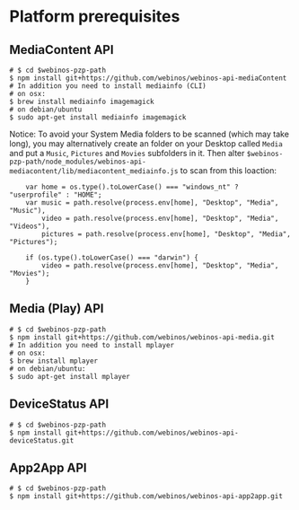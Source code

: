 # Platform prerequisites

## MediaContent API

```
# $ cd $webinos-pzp-path
$ npm install git+https://github.com/webinos/webinos-api-mediaContent
# In addition you need to install mediainfo (CLI)
# on osx:
$ brew install mediainfo imagemagick
# on debian/ubuntu
$ sudo apt-get install mediainfo imagemagick
```

Notice: To avoid your System Media folders to be scanned (which may take long), 
you may alternatively create an folder on your Desktop called ```Media``` and 
put a ```Music```, ```Pictures``` and ```Movies``` subfolders in it.
Then alter ```$webinos-pzp-path/node_modules/webinos-api-mediacontent/lib/mediacontent_mediainfo.js```
to scan from this loaction:
```
    var home = os.type().toLowerCase() === "windows_nt" ? "userprofile" : "HOME";
    var music = path.resolve(process.env[home], "Desktop", "Media", "Music"),
        video = path.resolve(process.env[home], "Desktop", "Media", "Videos"),
        pictures = path.resolve(process.env[home], "Desktop", "Media", "Pictures");

    if (os.type().toLowerCase() === "darwin") {
        video = path.resolve(process.env[home], "Desktop", "Media", "Movies");
    }
```

## Media (Play) API

```
# $ cd $webinos-pzp-path
$ npm install git+https://github.com/webinos/webinos-api-media.git
# In addition you need to install mplayer
# on osx:
$ brew install mplayer 
# on debian/ubuntu:
$ sudo apt-get install mplayer
```

## DeviceStatus API

```
# $ cd $webinos-pzp-path
$ npm install git+https://github.com/webinos/webinos-api-deviceStatus.git
```

## App2App API

```
# $ cd $webinos-pzp-path
$ npm install git+https://github.com/webinos/webinos-api-app2app.git
```
